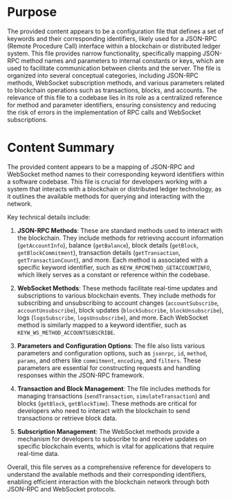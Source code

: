 # Purpose
The provided content appears to be a configuration file that defines a set of keywords and their corresponding identifiers, likely used for a JSON-RPC (Remote Procedure Call) interface within a blockchain or distributed ledger system. This file provides narrow functionality, specifically mapping JSON-RPC method names and parameters to internal constants or keys, which are used to facilitate communication between clients and the server. The file is organized into several conceptual categories, including JSON-RPC methods, WebSocket subscription methods, and various parameters related to blockchain operations such as transactions, blocks, and accounts. The relevance of this file to a codebase lies in its role as a centralized reference for method and parameter identifiers, ensuring consistency and reducing the risk of errors in the implementation of RPC calls and WebSocket subscriptions.
# Content Summary
The provided content appears to be a mapping of JSON-RPC and WebSocket method names to their corresponding keyword identifiers within a software codebase. This file is crucial for developers working with a system that interacts with a blockchain or distributed ledger technology, as it outlines the available methods for querying and interacting with the network.

Key technical details include:

1. **JSON-RPC Methods**: These are standard methods used to interact with the blockchain. They include methods for retrieving account information (`getAccountInfo`), balance (`getBalance`), block details (`getBlock`, `getBlockCommitment`), transaction details (`getTransaction`, `getTransactionCount`), and more. Each method is associated with a specific keyword identifier, such as `KEYW_RPCMETHOD_GETACCOUNTINFO`, which likely serves as a constant or reference within the codebase.

2. **WebSocket Methods**: These methods facilitate real-time updates and subscriptions to various blockchain events. They include methods for subscribing and unsubscribing to account changes (`accountSubscribe`, `accountUnsubscribe`), block updates (`blockSubscribe`, `blockUnsubscribe`), logs (`logsSubscribe`, `logsUnsubscribe`), and more. Each WebSocket method is similarly mapped to a keyword identifier, such as `KEYW_WS_METHOD_ACCOUNTSUBSCRIBE`.

3. **Parameters and Configuration Options**: The file also lists various parameters and configuration options, such as `jsonrpc`, `id`, `method`, `params`, and others like `commitment`, `encoding`, and `filters`. These parameters are essential for constructing requests and handling responses within the JSON-RPC framework.

4. **Transaction and Block Management**: The file includes methods for managing transactions (`sendTransaction`, `simulateTransaction`) and blocks (`getBlock`, `getBlockTime`). These methods are critical for developers who need to interact with the blockchain to send transactions or retrieve block data.

5. **Subscription Management**: The WebSocket methods provide a mechanism for developers to subscribe to and receive updates on specific blockchain events, which is vital for applications that require real-time data.

Overall, this file serves as a comprehensive reference for developers to understand the available methods and their corresponding identifiers, enabling efficient interaction with the blockchain network through both JSON-RPC and WebSocket protocols.
